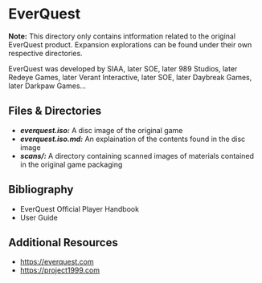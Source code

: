 # EverQuest
**Note:** This directory only contains intformation related to the original EverQuest product. Expansion explorations can be found under their own respective directories.

EverQuest was developed by SIAA, later SOE, later 989 Studios, later Redeye Games, later Verant Interactive, later SOE, later Daybreak Games, later Darkpaw Games...

## Files & Directories
- ***everquest.iso:*** A disc image of the original game
- ***everquest.iso.md:*** An explaination of the contents found in the disc image
- ***scans/:*** A directory containing scanned images of materials contained in the original game packaging

## Bibliography
- EverQuest Official Player Handbook
- User Guide

## Additional Resources
- https://everquest.com
- https://project1999.com